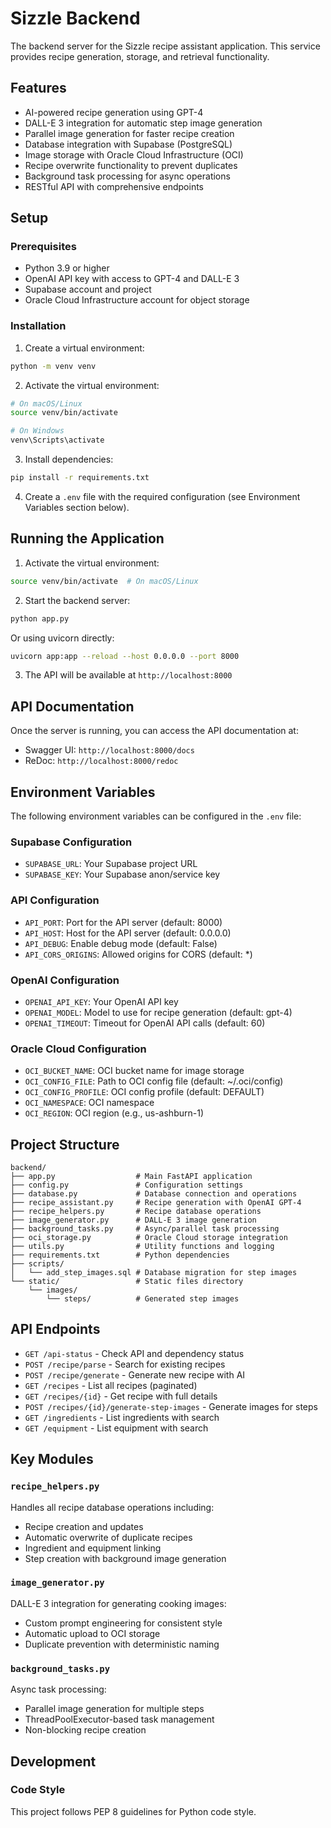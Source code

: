 # Sizzle Backend

The backend server for the Sizzle recipe assistant application. This service provides recipe generation, storage, and retrieval functionality.

## Features

- AI-powered recipe generation using GPT-4
- DALL-E 3 integration for automatic step image generation
- Parallel image generation for faster recipe creation
- Database integration with Supabase (PostgreSQL)
- Image storage with Oracle Cloud Infrastructure (OCI)
- Recipe overwrite functionality to prevent duplicates
- Background task processing for async operations
- RESTful API with comprehensive endpoints

## Setup

### Prerequisites

- Python 3.9 or higher
- OpenAI API key with access to GPT-4 and DALL-E 3
- Supabase account and project
- Oracle Cloud Infrastructure account for object storage

### Installation

1. Create a virtual environment:

```bash
python -m venv venv
```

2. Activate the virtual environment:

```bash
# On macOS/Linux
source venv/bin/activate

# On Windows
venv\Scripts\activate
```

3. Install dependencies:

```bash
pip install -r requirements.txt
```

4. Create a `.env` file with the required configuration (see Environment Variables section below).

## Running the Application

1. Activate the virtual environment:

```bash
source venv/bin/activate  # On macOS/Linux
```

2. Start the backend server:

```bash
python app.py
```

Or using uvicorn directly:

```bash
uvicorn app:app --reload --host 0.0.0.0 --port 8000
```

3. The API will be available at `http://localhost:8000`

## API Documentation

Once the server is running, you can access the API documentation at:

- Swagger UI: `http://localhost:8000/docs`
- ReDoc: `http://localhost:8000/redoc`

## Environment Variables

The following environment variables can be configured in the `.env` file:

### Supabase Configuration
- `SUPABASE_URL`: Your Supabase project URL
- `SUPABASE_KEY`: Your Supabase anon/service key

### API Configuration
- `API_PORT`: Port for the API server (default: 8000)
- `API_HOST`: Host for the API server (default: 0.0.0.0)
- `API_DEBUG`: Enable debug mode (default: False)
- `API_CORS_ORIGINS`: Allowed origins for CORS (default: *)

### OpenAI Configuration
- `OPENAI_API_KEY`: Your OpenAI API key
- `OPENAI_MODEL`: Model to use for recipe generation (default: gpt-4)
- `OPENAI_TIMEOUT`: Timeout for OpenAI API calls (default: 60)

### Oracle Cloud Configuration
- `OCI_BUCKET_NAME`: OCI bucket name for image storage
- `OCI_CONFIG_FILE`: Path to OCI config file (default: ~/.oci/config)
- `OCI_CONFIG_PROFILE`: OCI config profile (default: DEFAULT)
- `OCI_NAMESPACE`: OCI namespace
- `OCI_REGION`: OCI region (e.g., us-ashburn-1)

## Project Structure

```
backend/
├── app.py                  # Main FastAPI application
├── config.py               # Configuration settings
├── database.py             # Database connection and operations
├── recipe_assistant.py     # Recipe generation with OpenAI GPT-4
├── recipe_helpers.py       # Recipe database operations
├── image_generator.py      # DALL-E 3 image generation
├── background_tasks.py     # Async/parallel task processing
├── oci_storage.py          # Oracle Cloud storage integration
├── utils.py                # Utility functions and logging
├── requirements.txt        # Python dependencies
├── scripts/
│   └── add_step_images.sql # Database migration for step images
└── static/                 # Static files directory
    └── images/
        └── steps/          # Generated step images
```

## API Endpoints

- `GET /api-status` - Check API and dependency status
- `POST /recipe/parse` - Search for existing recipes
- `POST /recipe/generate` - Generate new recipe with AI
- `GET /recipes` - List all recipes (paginated)
- `GET /recipes/{id}` - Get recipe with full details
- `POST /recipes/{id}/generate-step-images` - Generate images for steps
- `GET /ingredients` - List ingredients with search
- `GET /equipment` - List equipment with search

## Key Modules

### `recipe_helpers.py`
Handles all recipe database operations including:
- Recipe creation and updates
- Automatic overwrite of duplicate recipes
- Ingredient and equipment linking
- Step creation with background image generation

### `image_generator.py`
DALL-E 3 integration for generating cooking images:
- Custom prompt engineering for consistent style
- Automatic upload to OCI storage
- Duplicate prevention with deterministic naming

### `background_tasks.py`
Async task processing:
- Parallel image generation for multiple steps
- ThreadPoolExecutor-based task management
- Non-blocking recipe creation

## Development

### Code Style

This project follows PEP 8 guidelines for Python code style.